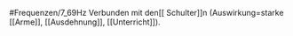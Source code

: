 #Frequenzen/7_69Hz
Verbunden mit den[[ Schulter]]n (Auswirkung=starke [[Arme]], [[Ausdehnung]], [[Unterricht]]).